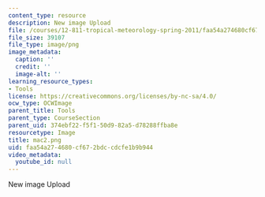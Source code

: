 ```yaml
---
content_type: resource
description: New image Upload
file: /courses/12-811-tropical-meteorology-spring-2011/faa54a274680cf672bdccdcfe1b9b944_mac2.png
file_size: 39107
file_type: image/png
image_metadata:
  caption: ''
  credit: ''
  image-alt: ''
learning_resource_types:
- Tools
license: https://creativecommons.org/licenses/by-nc-sa/4.0/
ocw_type: OCWImage
parent_title: Tools
parent_type: CourseSection
parent_uid: 374ebf22-f5f1-50d9-82a5-d78288ffba8e
resourcetype: Image
title: mac2.png
uid: faa54a27-4680-cf67-2bdc-cdcfe1b9b944
video_metadata:
  youtube_id: null
---
```

New image Upload